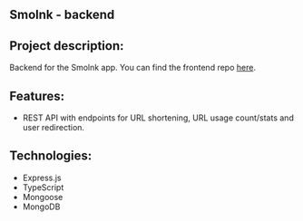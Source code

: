 ## Smolnk - backend

## Project description:

Backend for the Smolnk app. You can find the frontend repo [here](https://github.com/JonaVS/smolnk).

## Features:

- REST API with endpoints for URL shortening, URL usage count/stats and user redirection.

## Technologies:

- Express.js
- TypeScript
- Mongoose
- MongoDB